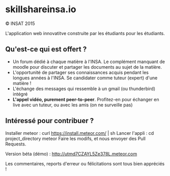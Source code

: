 # skillshareinsa.io
© INSAT 2015

L'application web innovatitve construite par les étudiants pour les étudiants.

## Qu'est-ce qui est offert ?

* Un forum dédié à chaque matière à l'INSA. Le complément manquant de moodle pour discuter et partager les documents au sujet de la matière.
* L'opportunité de partager ses connaissances acquis pendant les longues années à l'INSA. Se candidater comme tuteur (expert) d'une matière !
* L'échange des messages qui ressemble à un gmail (ou thunderbird) intégré
* **L'appel vidéo, purement peer-to-peer**. Profitez-en pour échanger en live avec un tuteur, ou avec les amis (on ne surveille pas)

## Intéressé pour contribuer ?

Installer meteor :
curl https://install.meteor.com/ | sh
Lancer l'appli :
cd project_directory
meteor
Faire les modifs, et nous envoyer des Pull Requests.

Version béta (démo) : http://utmd7CZAYL5Ze378L.meteor.com

Les commentaires, reports d'erreur ou félicitations sont tous bien appréciés !
